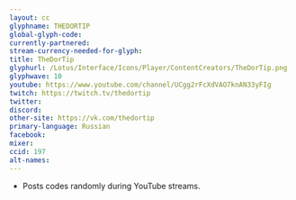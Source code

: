 ```yaml
---
layout: cc
glyphname: THEDORTIP
global-glyph-code:
currently-partnered:
stream-currency-needed-for-glyph:
title: TheDorTip
glyphurl: /Lotus/Interface/Icons/Player/ContentCreators/TheDorTip.png
glyphwave: 10
youtube: https://www.youtube.com/channel/UCgg2rFcXdVAO7knAN33yFIg
twitch: https://twitch.tv/thedortip
twitter:
discord:
other-site: https://vk.com/thedortip
primary-language: Russian
facebook:
mixer:
ccid: 197
alt-names:
---
```

* Posts codes randomly during YouTube streams.

